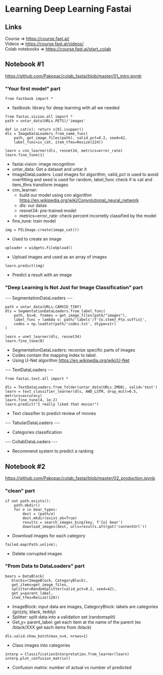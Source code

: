 # Learning Deep Learning Fastai
## Links
Course => https://course.fast.ai/ \
Videos => https://course.fast.ai/videos/ \
Colab notebooks => https://course.fast.ai/start_colab

## Notebook #1
https://github.com/Pakopac/colab_fastai/blob/master/01_intro.ipynb
### "Your first model" part
```
from fastbook import *
```
- fastbook: library for deep learning with all we needed
```
from fastai.vision.all import *
path = untar_data(URLs.PETS)/'images'

def is_cat(x): return x[0].isupper()
dls = ImageDataLoaders.from_name_func(
    path, get_image_files(path), valid_pct=0.2, seed=42,
    label_func=is_cat, item_tfms=Resize(224))

learn = cnn_learner(dls, resnet34, metrics=error_rate)
learn.fine_tune(1)
```
- fastai.vision: image recognition
- untar_data: Get a dataset and untar it
- ImageDataLoaders: Load images for algorithm, valid_pct is used to avoid overfitting and seed is used for random, label_func check if is cat and item_tfms transform images
- cnn_learner: 
    - build our model using cnn algorithm https://en.wikipedia.org/wiki/Convolutional_neural_network
    - dls: our datas 
    - resnet34: pre-trained model
    - metrics=error_rate: check percent incorretly classified by the model
- fine_tune: train model

```
img = PILImage.create(image_cat())
```
- Used to create an image

```
uploader = widgets.FileUpload()
```
- Upload images and used as an array of images

```
learn.predict(img)
```
- Predict a result with an image

### "Deep Learning Is Not Just for Image Classification" part
--- SegmentationDataLoaders ---
```
path = untar_data(URLs.CAMVID_TINY)
dls = SegmentationDataLoaders.from_label_func(
    path, bs=8, fnames = get_image_files(path/"images"),
    label_func = lambda o: path/'labels'/f'{o.stem}_P{o.suffix}',
    codes = np.loadtxt(path/'codes.txt', dtype=str)
)

learn = unet_learner(dls, resnet34)
learn.fine_tune(8)
```
- SegmentationDataLoaders: reconize specific parts of images
- Codes contain the mapping index to label.
- Using U-Net algorithm https://en.wikipedia.org/wiki/U-Net

--- TextDataLoaders ---
```
from fastai.text.all import *

dls = TextDataLoaders.from_folder(untar_data(URLs.IMDB), valid='test')
learn = text_classifier_learner(dls, AWD_LSTM, drop_mult=0.5, metrics=accuracy)
learn.fine_tune(4, 1e-2)
learn.predict("I really liked that movie!")
```
- Text classifier to predict review of movies

--- TabularDataLoaders ---
- Categories classification 

--- CollabDataLoaders ---
- Recommend system to predict a ranking
## Notebook #2
https://github.com/Pakopac/colab_fastai/blob/master/02_production.ipynb
### "clean" part
```
if not path.exists():
    path.mkdir()
    for o in bear_types:
        dest = (path/o)
        dest.mkdir(exist_ok=True)
        results = search_images_bing(key, f'{o} bear')
        download_images(dest, urls=results.attrgot('contentUrl'))
```
- Download images for each category
```
failed.map(Path.unlink);
```
 - Delete corrupted images

 ### "From Data to DataLoaders" part

 ```
 bears = DataBlock(
    blocks=(ImageBlock, CategoryBlock), 
    get_items=get_image_files, 
    splitter=RandomSplitter(valid_pct=0.2, seed=42),
    get_y=parent_label,
    item_tfms=Resize(128))
 ```
 - ImageBlock: input data are images, CategoryBlock: labels are categories (grizzly, black, teddy)
 - Splitter: split data into a validation set (randomsplit)
 - Get_y= parent_label: get each item at the name of the parent (ex /black/XXX get each items from /black)

 ```
 dls.valid.show_batch(max_n=4, nrows=1)
 ```
 - Class images into categories

 ```
 interp = ClassificationInterpretation.from_learner(learn)
interp.plot_confusion_matrix()
```
- Confusion matrix: number of actual vs number of predicted